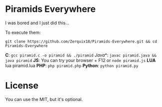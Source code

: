 Piramids Everywhere
================

I was bored and I just did this...

To execute them:

`git clone https://github.com/Zerquix18/Piramids-Everywhere.git && cd Piramids-Everywhere`

**C**: `gcc piramid.c -o piramid && ./piramid`
*Java**: `javac piramid.java && java piramid`
**JS**: You can try your browser + F12 or `node piramid.js`
**LUA** lua piramid.lua
**PHP**: `php piramid.php`
**Python**: `python piramid.py`

License
======

You can use the MIT, but it's optional.